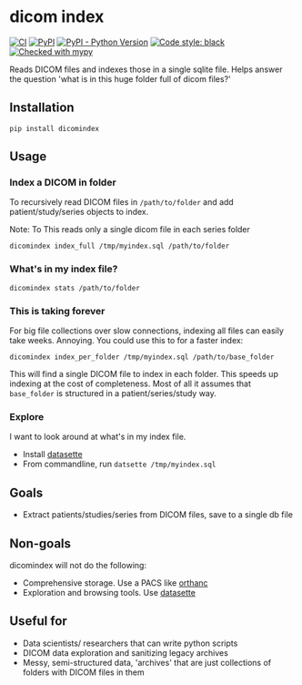 # dicom index


[![CI](https://github.com/sjoerdk/dicomindex/actions/workflows/build.yml/badge.svg?branch=master)](https://github.com/sjoerdk/dicomindex/actions/workflows/build.yml?query=branch%3Amaster)
[![PyPI](https://img.shields.io/pypi/v/dicomindex)](https://pypi.org/project/dicomindex/)
[![PyPI - Python Version](https://img.shields.io/pypi/pyversions/dicomindex)](https://pypi.org/project/dicomindex/)
[![Code style: black](https://img.shields.io/badge/code%20style-black-000000.svg)](https://github.com/psf/black)
[![Checked with mypy](http://www.mypy-lang.org/static/mypy_badge.svg)](http://mypy-lang.org/)

Reads DICOM files and indexes those in a single sqlite file. Helps answer the question 'what is in this huge folder full of dicom files?'

## Installation
```
pip install dicomindex
```

## Usage

### Index a DICOM in folder
To recursively read DICOM files in `/path/to/folder` and add patient/study/series objects to index.

Note: To This reads only a single dicom file in each series folder
```
dicomindex index_full /tmp/myindex.sql /path/to/folder
```

### What's in my index file?
```
dicomindex stats /path/to/folder
```

### This is taking forever
For big file collections over slow connections, indexing all files can easily take weeks. Annoying.
You could use this to for a faster index:
```
dicomindex index_per_folder /tmp/myindex.sql /path/to/base_folder
```
This will find a single DICOM file to index in each folder. This speeds up indexing at the cost
of completeness. Most of all it assumes that `base_folder` is structured in a patient/series/study way.


### Explore
I want to look around at what's in my index file.
* Install [datasette](https://datasette.io/)
* From commandline, run ```datsette /tmp/myindex.sql```
 

## Goals
* Extract patients/studies/series from DICOM files, save to a single db file  

## Non-goals
dicomindex will not do the following:
* Comprehensive storage. Use a PACS like [orthanc](https://www.orthanc-server.com)
* Exploration and browsing tools. Use [datasette](https://datasette.io/) 

## Useful for
* Data scientists/ researchers that can write python scripts 
* DICOM data exploration and sanitizing legacy archives
* Messy, semi-structured data, 'archives' that are just collections of folders with DICOM files in them
